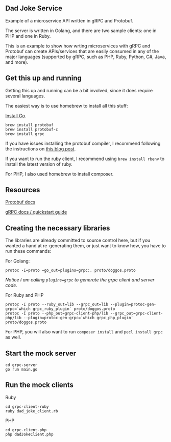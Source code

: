 ## Dad Joke Service

Example of a microservice API written in gRPC and Protobuf.

The server is written in Golang, and there are two sample clients: one in PHP and one in Ruby.

This is an example to show how wrting microservices with gRPC and Protobuf can create APIs/services that are easily consumed in any of the major languages (supported by gRPC, such as PHP, Ruby, Python, C#, Java, and more).

## Get this up and running

Getting this up and running can be a bit involved, since it does require several languages.

The easiest way is to use homebrew to install all this stuff:

[Install Go](https://golang.org/doc/install).

```
brew install protobuf
brew install protobuf-c
brew install grpc
```
If you have issues installing the protobuf compiler, I recommend following the instructions on [this blog post](https://medium.com/@erika_dike/installing-the-protobuf-compiler-on-a-mac-a0d397af46b8).

If you want to run the ruby client, I recommend using `brew install rbenv` to install the latest version of ruby.

For PHP, I also used homebrew to install composer.

## Resources

[Protobuf docs](https://developers.google.com/protocol-buffers/docs/gotutorial)

[gRPC docs / quickstart guide](https://grpc.io/docs/quickstart/go.html)

## Creating the necessary libraries

The libraries are already committed to source control here, but if you wanted a hand at re-generating them, or just want to know how, you have to run these commands:

For Golang:

```
protoc -I=proto —go_out=plugins=grpc:. proto/doggos.proto
```
_Notice I am calling `plugins=grpc` to generate the grpc client and server code._

For Ruby and PHP

```
protoc -I proto --ruby_out=lib --grpc_out=lib --plugin=protoc-gen-grpc=`which grpc_ruby_plugin` proto/doggos.proto
protoc -I proto --php_out=grpc-client-php/lib --grpc_out=grpc-client-php/lib --plugin=protoc-gen-grpc=`which grpc_php_plugin` proto/doggos.proto
```
For PHP, you will also want to run `composer install` and `pecl install grpc` as well.

## Start the mock server

```
cd grpc-server
go run main.go
```

## Run the mock clients

Ruby
```
cd grpc-client-ruby
ruby dad_joke_client.rb
```

PHP
```
cd grpc-client-php
php dadJokeClient.php
```


